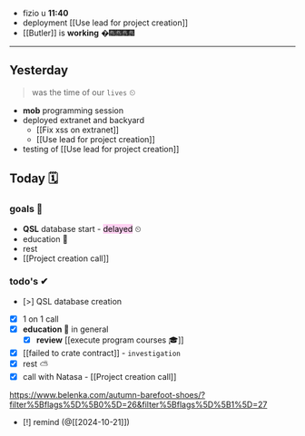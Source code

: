 - fizio u **11:40**
- deployment [[Use lead for project creation]]
- [[Butler]] is **working**   �🎆🎆🎆🎆

---
## Yesterday
> was the time of our `lives` ⏲

- **mob** programming session
- deployed extranet and backyard
	- [[Fix xss on extranet]]
	- [[Use lead for project creation]]
- testing of [[Use lead for project creation]]

## Today 🗓

### goals 🏴
- **QSL** database start - <mark style="background: #FFB8EBA6;">delayed</mark> ⏲
- education 🎒
- rest
- [[Project creation call]]

### todo's ✔
- [>]  QSL database creation 
- [x] 1 on 1 call
- [x] **education 🎒** in general
	- [x] **review** [[execute program courses 🎓]]
- [x] [[failed to crate contract]] - `investigation`
- [x] rest ⛅
- [x] call with Natasa - [[Project creation call]]

https://www.belenka.com/autumn-barefoot-shoes/?filter%5Bflags%5D%5B0%5D=26&filter%5Bflags%5D%5B1%5D=27

- [!] remind (@[[2024-10-21]])